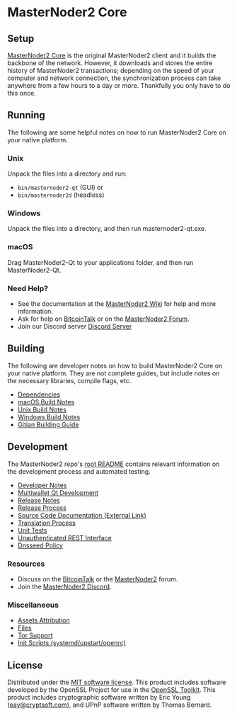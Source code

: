 MasterNoder2 Core
=============

Setup
---------------------
[MasterNoder2 Core](http://masternoder2.org/wallet) is the original MasterNoder2 client and it builds the backbone of the network. However, it downloads and stores the entire history of MasterNoder2 transactions; depending on the speed of your computer and network connection, the synchronization process can take anywhere from a few hours to a day or more. Thankfully you only have to do this once.

Running
---------------------
The following are some helpful notes on how to run MasterNoder2 Core on your native platform.

### Unix

Unpack the files into a directory and run:

- `bin/masternoder2-qt` (GUI) or
- `bin/masternoder2d` (headless)

### Windows

Unpack the files into a directory, and then run masternoder2-qt.exe.

### macOS

Drag MasterNoder2-Qt to your applications folder, and then run MasterNoder2-Qt.

### Need Help?

* See the documentation at the [MasterNoder2 Wiki](https://github.com/MasterNoder2-Project/MasterNoder2/wiki)
for help and more information.
* Ask for help on [BitcoinTalk](https://bitcointalk.org/index.php?topic=1262920.0) or on the [MasterNoder2 Forum](http://forum.masternoder2.org/).
* Join our Discord server [Discord Server](https://discord.masternoder2.org)

Building
---------------------
The following are developer notes on how to build MasterNoder2 Core on your native platform. They are not complete guides, but include notes on the necessary libraries, compile flags, etc.

- [Dependencies](dependencies.md)
- [macOS Build Notes](build-osx.md)
- [Unix Build Notes](build-unix.md)
- [Windows Build Notes](build-windows.md)
- [Gitian Building Guide](gitian-building.md)

Development
---------------------
The MasterNoder2 repo's [root README](/README.md) contains relevant information on the development process and automated testing.

- [Developer Notes](developer-notes.md)
- [Multiwallet Qt Development](multiwallet-qt.md)
- [Release Notes](release-notes.md)
- [Release Process](release-process.md)
- [Source Code Documentation (External Link)](https://www.fuzzbawls.pw/masternoder2/doxygen/)
- [Translation Process](translation_process.md)
- [Unit Tests](unit-tests.md)
- [Unauthenticated REST Interface](REST-interface.md)
- [Dnsseed Policy](dnsseed-policy.md)

### Resources
* Discuss on the [BitcoinTalk](https://bitcointalk.org/index.php?topic=1262920.0) or the [MasterNoder2](http://forum.masternoder2.org/) forum.
* Join the [MasterNoder2 Discord](https://discord.masternoder2.org).

### Miscellaneous
- [Assets Attribution](assets-attribution.md)
- [Files](files.md)
- [Tor Support](tor.md)
- [Init Scripts (systemd/upstart/openrc)](init.md)

License
---------------------
Distributed under the [MIT software license](/COPYING).
This product includes software developed by the OpenSSL Project for use in the [OpenSSL Toolkit](https://www.openssl.org/). This product includes
cryptographic software written by Eric Young ([eay@cryptsoft.com](mailto:eay@cryptsoft.com)), and UPnP software written by Thomas Bernard.
